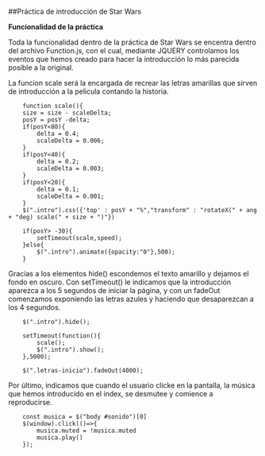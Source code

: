 ##Práctica de introducción de Star Wars

**Funcionalidad de la práctica**

Toda la funcionalidad dentro de la práctica de Star Wars se encentra dentro del archivo Function.js, con el cual, mediante JQUERY controlamos los eventos que hemos creado para hacer la introducción lo más parecida posible a la original.

La funcion scale será la encargada de recrear las letras amarillas que sirven de introducción a la pelicula contando la historia.

```JS
    function scale(){
	size = size - scaleDelta;
	posY = posY -delta;
	if(posY<80){
		delta = 0.4;
		scaleDelta = 0.006; 
	}
	if(posY<40){
		delta = 0.2;			 	
		scaleDelta = 0.003; 
	}
	if(posY<20){
		delta = 0.1;			 	
		scaleDelta = 0.001; 
	}
	$(".intro").css({'top' : posY + "%","transform" : "rotateX(" + ang + "deg) scale(" + size + ")"})

	if(posY> -30){
		setTimeout(scale,speed);	
	}else{
		$(".intro").animate({opacity:"0"},500);
	}	
```

Gracias a los elementos hide() escondemos el texto amarillo y dejamos el fondo en oscuro. Con setTimeout() le indicamos que la introducción aparezca a los 5 segundos de iniciar la página, y con un fadeOut comenzamos exponiendo las letras azules y haciendo que desaparezcan a los 4 segundos.

```JS
    $(".intro").hide();

	setTimeout(function(){
		scale();
		$(".intro").show();
	},5000);

	$(".letras-inicio").fadeOut(4000);
```

Por último, indicamos que cuando el usuario clicke en la pantalla, la música que hemos introducido en el index, se desmutee y comience a reproducirse.

```JS
    const musica = $("body #sonido")[0]
	$(window).click(()=>{
		musica.muted = !musica.muted
		musica.play()
	});
```